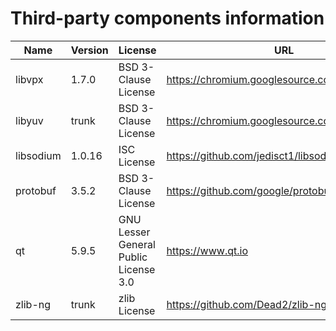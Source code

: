 Third-party components information
==================================

| Name      | Version   | License                               | URL                                             |
|-----------|-----------|---------------------------------------|-------------------------------------------------|
| libvpx    | 1.7.0     | BSD 3-Clause License                  | https://chromium.googlesource.com/webm/libvpx   |
| libyuv    | trunk     | BSD 3-Clause License                  | https://chromium.googlesource.com/libyuv/libyuv |
| libsodium | 1.0.16    | ISC License                           | https://github.com/jedisct1/libsodium/releases  |
| protobuf  | 3.5.2     | BSD 3-Clause License                  | https://github.com/google/protobuf/releases     |
| qt        | 5.9.5     | GNU Lesser General Public License 3.0 | https://www.qt.io                               |
| zlib-ng   | trunk     | zlib License                          | https://github.com/Dead2/zlib-ng                |
